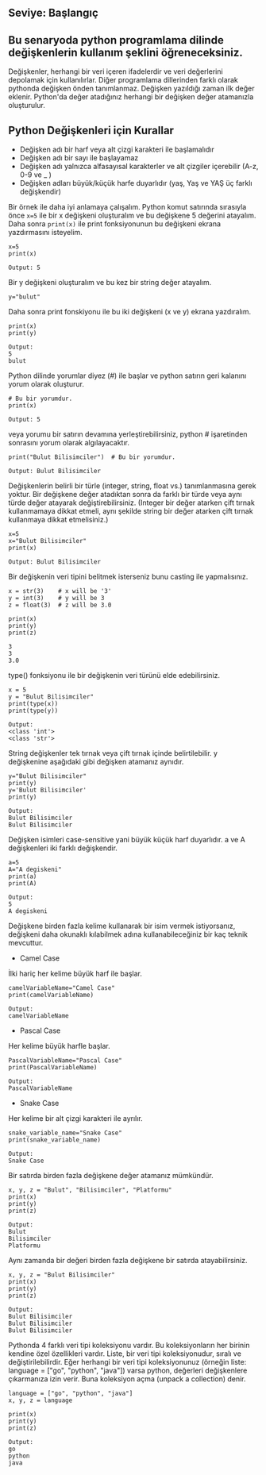 ## Seviye: Başlangıç

## Bu senaryoda python programlama dilinde değişkenlerin kullanım şeklini öğreneceksiniz.

Değişkenler, herhangi bir veri içeren ifadelerdir ve veri değerlerini depolamak için kullanılırlar. Diğer programlama dillerinden farklı olarak pythonda değişken önden tanımlanmaz. Değişken yazıldığı zaman ilk değer eklenir. Python'da değer atadığınız herhangi bir değişken değer atamanızla oluşturulur. 

## Python Değişkenleri için Kurallar
- Değişken adı bir harf veya alt çizgi karakteri ile başlamalıdır
- Değişken adı bir sayı ile başlayamaz
- Değişken adı yalnızca alfasayısal karakterler ve alt çizgiler içerebilir (A-z, 0-9 ve _ )
- Değişken adları büyük/küçük harfe duyarlıdır (yaş, Yaş ve YAŞ üç farklı değişkendir)

Bir örnek ile daha iyi anlamaya çalışalım. Python komut satırında sırasıyla önce `x=5` ile bir x değişkeni oluşturalım ve bu değişkene 5 değerini atayalım. Daha sonra `print(x)` ile print fonksiyonunun bu değişkeni ekrana yazdırmasını isteyelim.

````
x=5
print(x)
````
````
Output: 5
````

Bir y değişkeni oluşturalım ve bu kez bir string değer atayalım.

`y="bulut"`

Daha sonra print fonskiyonu ile bu iki değişkeni (x ve y) ekrana yazdıralım.

````
print(x)
print(y)
````

````
Output: 
5
bulut
````

Python dilinde yorumlar diyez (#) ile başlar ve python satırın geri kalanını yorum olarak oluşturur.

````
# Bu bir yorumdur.
print(x)
````

````
Output: 5
````

veya yorumu bir satırın devamına yerleştirebilirsiniz, python # işaretinden sonrasını yorum olarak algılayacaktır.

````
print("Bulut Bilisimciler")  # Bu bir yorumdur.
````

````
Output: Bulut Bilisimciler
````

Değişkenlerin belirli bir türle (integer, string, float vs.) tanımlanmasına gerek yoktur. Bir değişkene değer atadıktan sonra da farklı bir türde veya aynı türde değer atayarak değiştirebilirsiniz. (Integer bir değer atarken çift tırnak kullanmamaya dikkat etmeli, aynı şekilde string bir değer atarken çift tırnak kullanmaya dikkat etmelisiniz.)

````
x=5
x="Bulut Bilisimciler"
print(x)
````

````
Output: Bulut Bilisimciler
````

Bir değişkenin veri tipini belitmek isterseniz bunu casting ile yapmalısınız.

````
x = str(3)    # x will be '3'
y = int(3)    # y will be 3
z = float(3)  # z will be 3.0

print(x)
print(y)
print(z)
````

````
3
3
3.0
````

type() fonksiyonu ile bir değişkenin veri türünü elde edebilirsiniz.

````
x = 5
y = "Bulut Bilisimciler"
print(type(x))
print(type(y))
````
````
Output: 
<class 'int'>
<class 'str'>
````

String değişkenler tek tırnak veya çift tırnak içinde belirtilebilir. y değişkenine aşağıdaki gibi değişken atamanız aynıdır.

````
y="Bulut Bilisimciler"
print(y)
y='Bulut Bilisimciler'
print(y)
````
````
Output:
Bulut Bilisimciler
Bulut Bilisimciler
````

Değişken isimleri case-sensitive yani büyük küçük harf duyarlıdır. a ve A değişkenleri iki farklı değişkendir.

````
a=5
A="A degiskeni"
print(a)
print(A)
````
````
Output:
5
A degiskeni
````

Değişkene birden fazla kelime kullanarak bir isim vermek istiyorsanız, değişkeni daha okunaklı kılabilmek adına kullanabileceğiniz bir kaç teknik mevcuttur.

- Camel Case

İlki hariç her kelime büyük harf ile başlar.
````
camelVariableName="Camel Case"
print(camelVariableName)
````
````
Output:
camelVariableName
````

- Pascal Case

Her kelime büyük harfle başlar.

````
PascalVariableName="Pascal Case"
print(PascalVariableName)
````
````
Output:
PascalVariableName
````
- Snake Case

Her kelime bir alt çizgi karakteri ile ayrılır.

````
snake_variable_name="Snake Case"
print(snake_variable_name)
````
````
Output:
Snake Case
`````

Bir satırda birden fazla değişkene değer atamanız mümkündür.

````
x, y, z = "Bulut", "Bilisimciler", "Platformu"
print(x)
print(y)
print(z)
````
````
Output:
Bulut
Bilisimciler
Platformu
````

Aynı zamanda bir değeri birden fazla değişkene bir satırda atayabilirsiniz.

````
x, y, z = "Bulut Bilisimciler"
print(x)
print(y)
print(z)
````
````
Output:
Bulut Bilisimciler
Bulut Bilisimciler
Bulut Bilisimciler
````
Pythonda 4 farklı veri tipi koleksiyonu vardır. Bu koleksiyonların her birinin kendine özel özellikleri vardır. Liste, bir veri tipi koleksiyonudur, sıralı ve değiştirilebilirdir. Eğer herhangi bir veri tipi koleksiyonunuz (örneğin liste: language = ["go", "python", "java"]) varsa python, değerleri değişkenlere çıkarmanıza izin verir. Buna koleksiyon açma (unpack a collection) denir.

````
language = ["go", "python", "java"]
x, y, z = language

print(x)
print(y)
print(z)
````
````
Output:
go
python
java
````